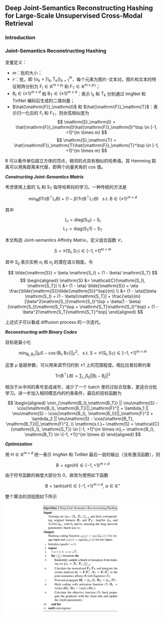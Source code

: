 ## Deep Joint-Semantics Reconstructing Hashing for Large-Scale Unsupervised Cross-Modal Retrieval

### Introduction

### Joint-Semantics Reconstructing Hashing

变量定义：

* $m$：批的大小；
* $\mathcal{O}$：批，即 $\{o_k = \lceil \mathrm{I}_k, \mathrm{T}_k \rfloor\}_{k = 1}^m$，每个元素为图片-文本对。图片和文本的特征矩阵分别为 $\mathrm{F}_\mathrm{I} \in \mathbb{R}^{m \times p_I}$ 和 $\mathrm{F}_\mathrm{T} \in \mathbb{R}^{m \times p_T}$；
* $\mathrm{B}_\mathrm{I} \in \{\pm1\}^{m\times d}$ 和 $\mathrm{B}_\mathrm{T} \in \{\pm1\}^{m\times d}$：表示 $\mathrm{I}_k$ 和 $\mathrm{T}_k$ 分别通过 ImgNet 和 TxtNet 编码后生成的二值向量；
* $\hat{\mathrm{F}}_\mathrm{I}$ 和 $\hat{\mathrm{F}}_\mathrm{T}$：表示归一化后的 $\mathrm{F}_\mathrm{I}$ 和 $\mathrm{F}_\mathrm{T}$，则余弦相似度为
$$
\mathrm{S}_\mathrm{I} = \hat{\mathrm{F}}_\mathrm{I}\hat{\mathrm{F}}_\mathrm{I}^\top \in [-1, +1]^{m \times m} 
$$
$$
\mathrm{S}_\mathrm{T} = \hat{\mathrm{F}}_\mathrm{T}\hat{\mathrm{F}}_\mathrm{T}^\top \in [-1, +1]^{m \times m}
$$

$\mathrm{B}$ 可以看作单位超立方体的顶点，相邻的点具有相似的哈希值。其 Hamming 距离可以用角距离来代替，即两个向量夹角的 cos 值。

***Constructing Joint-Semantics Matrix***

考虑使用上面的 $\mathrm{S}_\mathrm{I}$ 和 $\mathrm{S}_\mathrm{T}$ 指导哈希码的学习。一种传统的方法是

$$
\min_{\mathrm{B}} \beta \mathrm{Tr}(\mathrm{B}^\top\mathrm{L_I}\mathrm{B}) + (1 - \beta)\mathrm{Tr}(\mathrm{B}^\top\mathrm{L_T}\mathrm{B})~~~\mathrm{s.t.}~ \mathrm{B} \in \{\pm1\}^{m \times d}
$$

其中

$$
\mathrm{L_I} = \mathrm{diag}(\mathrm{S_11}) - \mathrm{S_I}
$$
$$
\mathrm{L_T} = \mathrm{diag}(\mathrm{S_T1}) - \mathrm{S_T}
$$

本文构造 Joint-semantics Affinity Matrix，定义组合函数 $\mathcal{C}$，

$$
\mathrm{S} = \mathcal{C}(\mathrm{S_I}, \mathrm{S_T}) \in [-1, +1]^{m \times m}
$$

其中 $\mathrm{S}_{ij}$ 表示实例 $o_i$ 和 $o_j$ 的潜在语义相度。令

$$
\tilde{\mathrm{S}} = \beta \mathrm{S_I} + (1 - \beta) \mathrm{S_T}
$$
$$
\begin{aligned}
\mathrm{S} &= \mathcal{C}(\mathrm{S_I}, \mathrm{S_T}) \\
&= (1 - \eta) \tilde{\mathrm{S}} + \eta \frac{\tilde{\mathrm{S}}\tilde{\mathrm{S}}^\top}{m} \\
&= (1 - \eta)[\beta \mathrm{S_I} + (1 - \beta)\mathrm{S_T}] + \frac{\eta}{m}[\beta^2\mathrm{S_I}\mathrm{S_I}^\top + \beta(1 - \beta)(\mathrm{S_I}\mathrm{S_T}^\top + \mathrm{S_T}\mathrm{S_I}^\top) + (1 - \beta^2)\mathrm{S_T}\mathrm{S_T}^\top]
\end{aligned}
$$

上述式子可以看成 diffusion process 的一次迭代。

***Reconstructing with Binary Codes***

目标是最小化

$$
\min_{\mathrm{B_I},\mathrm{B_T}} || \mu\mathrm{S} - \cos(\mathrm{B_I}, \mathrm{B_T})||_\mathrm{F}^2, ~~~\mathrm{s.t.}~ \mathrm{S} = \mathcal{C}(\mathrm{S_I}, \mathrm{S_T}) \in [-1, +1]^{m \times m}
$$

这里 $\mu$ 是超参数，可以用来调节归约到 $\pm 1$ 上的范围程度。相比拉普拉斯约束

$$
\mathrm{Tr}(\mathrm{B}^\top\mathrm{L}\mathrm{B}) = \sum_{i, j} \mathrm{S}_{ij} ||\mathrm{B}_i - \mathrm{B}_j||^2
$$

相当于从中间的乘号变成减号，减少了一个 batch 里的过拟合现象，更适合分批学习。进一步加入相同模态内的约束条件，最后的目标函数为

$$
\begin{aligned}
\min_{\mathrm{B_I},\mathrm{B_T}} || \mu\mathrm{S} - \cos(\mathrm{B_I}, \mathrm{B_T})||_\mathrm{F}^2 + \lambda_1 || \mu\mathrm{S} - \cos(\mathrm{B_I}, \mathrm{B_I})||_\mathrm{F}^2 + \lambda_2 || \mu\mathrm{S} - \cos(\mathrm{B_T}, \mathrm{B_T})||_\mathrm{F}^2, \\ \mathrm{s.t.}~ \mathrm{S} = \mathcal{C}(\mathrm{S_I}, \mathrm{S_T}) \in [-1, +1]^{m \times m},~ \mathrm{B_I}, \mathrm{B_T} \in  \{-1, +1\}^{m \times d} 
\end{aligned}
$$

***Optimization***

用 $\mathrm{H} \in \mathbb{R}^{m \times d}$ 统一表示 ImgNet 和 TxtNet 最后一层的输出（没有激活函数），则

$$
\mathrm{B} = \mathrm{sgn}(\mathrm{H}) \in \{-1, +1\}^{m \times d}
$$

由于符号函数的梯度大部分为 0，故改为使用如下函数

$$
\mathrm{B} = \mathrm{tanh}(\alpha\mathrm{H}) \in \{-1, +1\}^{m \times d},~ \alpha \in \mathbb{R}^+
$$

整个算法的流程图如下所示

![1.PNG](1.PNG)
